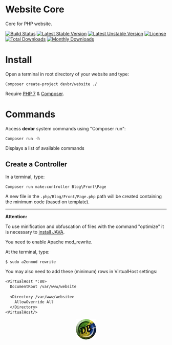 # Website Core 
Core for PHP website.

[![Build Status](https://travis-ci.org/devbr/website.svg)](https://travis-ci.org/devbr/website)
[![Latest Stable Version](https://poser.pugx.org/devbr/website/v/stable)](https://packagist.org/packages/devbr/website)
[![Latest Unstable Version](https://poser.pugx.org/devbr/website/v/unstable)](https://packagist.org/packages/devbr/website)
[![License](https://poser.pugx.org/devbr/website/license)](https://packagist.org/packages/devbr/website)
[![Total Downloads](https://poser.pugx.org/devbr/website/downloads)](https://packagist.org/packages/devbr/website)
[![Monthly Downloads](https://poser.pugx.org/devbr/website/d/monthly)](https://packagist.org/packages/devbr/website)


# Install
Open a terminal in root directory of your website and type:

```shell
Composer create-project devbr/website ./ 
```

Require [PHP 7](http://www.php.net/) & [Composer](https://getcomposer.org/download/).


# Commands
Access <b>devbr</b> system commands using "Composer run":

```shell
Composer run -h
```
Displays a list of available commands

## Create a Controller
In a terminal, type:

```shell
Composer run make:controller Blog\Front\Page
```
A new file in the <code>.php/Blog/Front/Page.php</code> path will be created containing the minimum code (based on template).

---

<b>Attention: </b>

To use minification and obfuscation of files with the command "optimize" it is necessary to <a href="https://www.java.com/en/download/">install JAVA</a>.

You need to enable Apache mod_rewrite.

At the terminal, type:

```shell
$ sudo a2enmod rewrite
```
You may also need to add these (minimum) rows in VirtualHost settings:

```shell
<VirtualHost *:80>
  DocumentRoot /var/www/website
  
  <Directory /var/www/website>
    AllowOverride All
  </Directory>
<VirtualHost/>
```



<p align="center"><img src="https://raw.githubusercontent.com/devbr/website/master/img/db64.png"></p>
